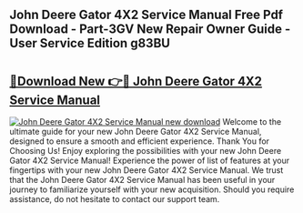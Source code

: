 ## John Deere Gator 4X2 Service Manual Free Pdf Download - Part-3GV New Repair Owner Guide - User Service Edition g83BU

# <h2><a href="http://bc95372.oget.top/?id=John+Deere+Gator+4X2+Service+Manual">🔗Download New 👉🔴 John Deere Gator 4X2 Service Manual</a></h2>

[![John Deere Gator 4X2 Service Manual new download](https://i.imgur.com/5g1atiW.png)](http://bc95372.oget.top/?id=John+Deere+Gator+4X2+Service+Manual)
Welcome to the ultimate guide for your new John Deere Gator 4X2 Service Manual, designed to ensure a smooth and efficient experience. Thank You for Choosing Us! Enjoy exploring the possibilities with your new John Deere Gator 4X2 Service Manual! Experience the power of list of features at your fingertips with your new John Deere Gator 4X2 Service Manual. We trust that the John Deere Gator 4X2 Service Manual has been useful in your journey to familiarize yourself with your new acquisition. Should you require assistance, do not hesitate to contact our support team.
